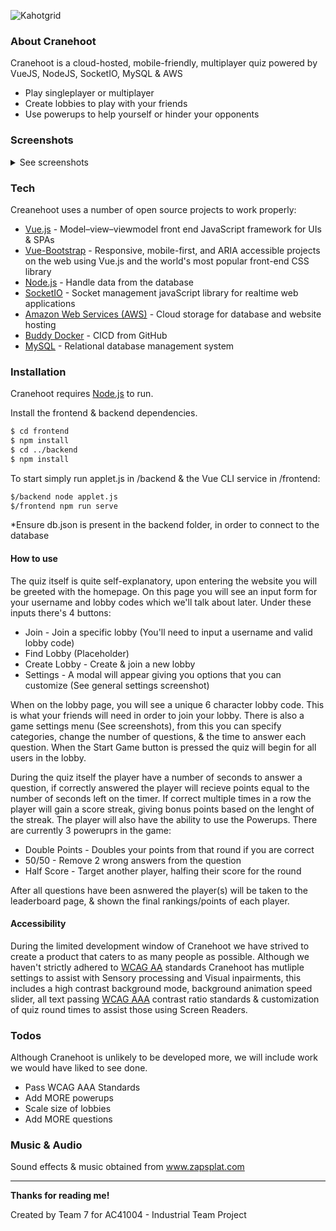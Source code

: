 ![Kahotgrid](https://user-images.githubusercontent.com/44262632/97087042-05adb700-161f-11eb-9f2c-54641842a86b.png)


### About Cranehoot
Cranehoot is a cloud-hosted, mobile-friendly, multiplayer quiz powered by VueJS, NodeJS, SocketIO, MySQL & AWS

  - Play singleplayer or multiplayer 
  - Create lobbies to play with your friends
  - Use powerups to help yourself or hinder your opponents
### Screenshots
<details>
  <summary>See screenshots</summary>
  
  ##### Homepage
  ![7bab4c5dc7ecf2f6334482e445793a88](https://user-images.githubusercontent.com/44262632/97087055-24ac4900-161f-11eb-985c-cd7a996a2527.jpg)

  ##### Lobby
  ![32bfd4bdee378d883f3cddcf44b72428](https://user-images.githubusercontent.com/44262632/97087066-31c93800-161f-11eb-871f-753af38feb77.jpg)

  ##### Quiz
  ![ae99e7413f0080445a9287f0c7493cc4](https://user-images.githubusercontent.com/44262632/97087072-3857af80-161f-11eb-818d-2e03d0f151f4.png)

  ##### Leaderboard
  ![5aa7b6797cbae6b211d7551921b9c7a7](https://user-images.githubusercontent.com/44262632/97087075-41e11780-161f-11eb-83c7-c5e4c18fd5bb.png)

  ##### Settings
  ----

  General Settings             |  Game Settings
  :-------------------------:|:-------------------------:
  ![7526a1d441d396a9a52484186ffcc0e1](https://user-images.githubusercontent.com/44262632/97087079-4ad1e900-161f-11eb-9374-ea0d54abe073.png)| ![283be48ed5e5191392ad94cea43924c0](https://user-images.githubusercontent.com/44262632/97087082-532a2400-161f-11eb-8292-20f6db75299e.png)


  ##### Mobile
  ---
  ![Untitled-2](https://user-images.githubusercontent.com/44262632/97087103-7a80f100-161f-11eb-96d1-47deeb490691.png)
</details>

### Tech

Creanehoot uses a number of open source projects to work properly:

* [Vue.js](https://vuejs.org/) - Model–view–viewmodel front end JavaScript framework for UIs & SPAs
* [Vue-Bootstrap](https://bootstrap-vue.org/) - Responsive, mobile-first, and ARIA accessible projects on the web using Vue.js and the world's most popular front-end CSS library
* [Node.js](https://nodejs.org/en/) - Handle data from the database
* [SocketIO](https://socket.io/) - Socket management javaScript library for realtime web applications
* [Amazon Web Services (AWS)](https://aws.amazon.com/) - Cloud storage for database and website hosting
* [Buddy Docker](https://buddy.works/) - CICD from GitHub
* [MySQL](https://www.mysql.com/) - Relational database management system

### Installation

Cranehoot requires [Node.js](https://nodejs.org/) to run.

Install the frontend & backend dependencies.

```sh
$ cd frontend
$ npm install
$ cd ../backend
$ npm install
```

To start simply run applet.js in /backend & the Vue CLI service in /frontend:

```sh
$/backend node applet.js
$/frontend npm run serve
```
*Ensure db.json is present in the backend folder, in order to connect to the database
#### How to use
The quiz itself is quite self-explanatory, upon entering the website you will be greeted with the homepage. On this page you will see an input form for your username and lobby codes which we'll talk about later. Under these inputs there's 4 buttons:
* Join - Join a specific lobby (You'll need to input a username and valid lobby code)
* Find Lobby (Placeholder)
* Create Lobby - Create & join a new lobby
* Settings - A modal will appear giving you options that you can customize (See general settings screenshot)

When on the lobby page, you will see a unique 6 character lobby code. This is what your friends will need in order to join your lobby. There is also a game settings menu (See screenshots), from this you can specify categories, change the number of questions, & the time to answer each question. When the Start Game button is pressed the quiz will begin for all users in the lobby.

During the quiz itself the player have a number of seconds to answer a question, if correctly answered the player will recieve points equal to the number of seconds left on the timer. If correct multiple times in a row the player will gain a score streak, giving bonus points based on the lenght of the streak. 
The player will also have the ability to use the Powerups. There are currently 3 poweruprs in the game:

* Double Points - Doubles your points from that round if you are correct
* 50/50 - Remove 2 wrong answers from the question
* Half Score - Target another player, halfing their score for the round

After all questions have been asnwered the player(s) will be taken to the leaderboard page, & shown the final rankings/points of each player.

#### Accessibility
During the limited development window of Cranehoot we have strived to create a product that caters to as many people as possible.
Although we haven't strictly adhered to [WCAG AA](https://www.w3.org/WAI/WCAG21/quickref/) standards Cranehoot has mutliple settings to assist with Sensory processing and Visual inpairments, this includes a high contrast background mode, background animation speed slider, all text passing [WCAG AAA](https://www.w3.org/TR/UNDERSTANDING-WCAG20/visual-audio-contrast-contrast.html) contrast ratio standards & customization of quiz round times to assist those using Screen Readers.

### Todos
Although Cranehoot is unlikely to be developed more, we will include work we would have liked to see done.
 - Pass WCAG AAA Standards
 - Add MORE powerups
 - Scale size of lobbies
 - Add MORE questions
 
 ### Music & Audio
Sound effects & music obtained from www.zapsplat.com

----

**Thanks for reading me!**

Created by Team 7 for AC41004 - Industrial Team Project 

